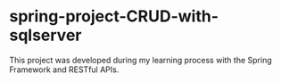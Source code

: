# spring-project-CRUD-with-sqlserver
This project was developed during my learning process with the Spring Framework and RESTful APIs.
